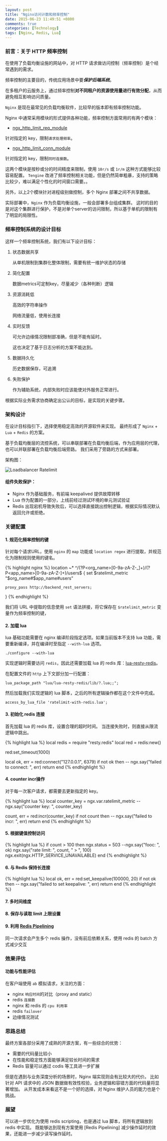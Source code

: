 ```yaml
---
layout: post
title: "Nginx访问计数和频率控制"
date: 2015-06-23 11:49:51 +0800
comments: true
categories: [Technology]
tags: [Nginx, Redis, Lua]
---
```


### 前言：关于 HTTP 频率控制

在使用了负载均衡设施的网站中，对 HTTP 请求做访问控制（频率控制）是个经常遇到的需求。

频率控制的主要目的，传统应用场景中要***保护后端系统***。

在多租户的云服务上，通过频率控制**对不同租户的资源使用量进行有效分配**，从而避免相互影响访问质量。

`Nginx` 是现在最常见的负载均衡软件，比较早的版本即有频率控制功能。

Nginx 中通常采用模块的形式提供各种功能，频率控制方面常用的有两个模块：

*    [ngx_http_limit_req_module](http://nginx.org/en/docs/http/ngx_http_limit_req_module.html)

针对指定的 key，限制`请求处理频率`。

*    [ngx_http_limit_conn_module](http://nginx.org/en/docs/http/ngx_http_limit_conn_module.html)

针对指定的 key，限制`同时连接数`。

这两个模块是按秒或分的时间精度来限制，使用 `10r/s` 或 `1r/m` 这种方式能够比较容易配置。
`Tengine` 改进了频率控制相关功能，但是仍然简单粗暴，支持的策略比较少，难以满足个性化的时间窗口需要。。

另外，以上2个模块针对进程级别做控制，多个 Nginx 部署之间不共享数据。

实际部署中，`Nginx` 作为负载均衡设施，一般会部署多台组成集群。
这时的目的是对这个集群进行保护，不是对单个server的访问限制，所以基于单机的限制有了明显的局限性。

### 频率控制系统的设计目标

这样一个频率控制系统，我们有以下设计目标：

1.  状态数据共享

    从单机限制到集群化整体限制，需要有统一维护状态的存储

2.  简化配置

    数据metrics可定制key，尽量减少（各种判断）逻辑

3.  资源消耗低

    高效的字符串操作

    网络流量低，使用长连接

4.  实时反馈

    可允许边缘情况限制部准确，但是不能有延时。

    这也决定了基于日志分析的方案不能达到。

5.  数据持久化

    历史数据保存，可追溯

6.  失败保护

    作为辅助系统，内部失败时应该能使对外服务正常进行。


根据实际业务需求协商确定出公认的目标，是实现的关键步骤。

### 架构设计

在设计目标指引下，选择使用稳定高效的开源软件来实现。
最终形成了 `Nginx` + `Lua` + `Redis` 的方案。

基于负载均衡层的流控系统，可以串联部署在负载均衡后端，作为应用层的代理，也可以并联部署在负载均衡后端旁路。
我们采用了旁路的方式来部署。

架构图：

![Loadbalancer Ratelimit](/images/diagram/loadbalancer-ratelimit-architecture.png)

#### 组件失败保护：

* Nginx 作为基础服务，有前端 keepalived 提供故障转移
* Lua 作为配置的一部分，上线前经过测试环境的单元测试验证
* Redis 出现宕机导致失败后，可以选择直接跳出控制逻辑，根据实际情况默认返回允许或拒绝。

### 关键配置

#### 1. 规范化频率控制的键

针对每个请求URL，使用 `nginx` 的 `map` 功能或 `location regex` 进行提取，并规范化为限制规则使用的键名。

{% highlight nginx %}
location ~* ^/(?P<org_name>[0-9a-zA-Z-_]+)/(?P<app_name>[0-9a-zA-Z-]+)/users$
{
	set $ratelimit_metric "$org_name#$app_name#users"

	proxy_pass http://backend_rest_servers;
}
{% endhighlight %}

我们将 URL 中提取的信息使用 `set` 语法拼接，将它保存在 `$ratelimit_metric` 变量作为频率控制的键，


#### 2. 加载 lua

lua 基础功能需要在 nginx 编译阶段指定选项。如果当前版本不支持 lua 功能，需要重新编译，并在编译时至指定 `--with-lua` 选项。

    ./configure --with-lua

实现逻辑时需要访问 `redis`，因此还需要加载 lua 的 redis 库：[lua-resty-redis](https://github.com/openresty/lua-resty-redis)。

在配置文件的 `http` 上下文部分加一行配置：

    lua_package_path "lua/lua-resty-redis/lib/?.lua;;";

然后加载我们实现逻辑的 lua 脚本，之后的所有逻辑操作都在这个文件中完成。

    access_by_lua_file 'ratelimit-with-redis.lua';

#### 3. 初始化 redis 连接

首先加载 lua 的 redis 库，设置合理的超时时间。
当连接失败时，则直接从限流逻辑中跳出。

{% highlight lua %}
local redis = require "resty.redis"
local red = redis:new()

red:set_timeout(1000)

local ok, err = red:connect("127.0.0.1", 6379)
if not ok then
	-- ngx.say("failed to connect: ", err)
	return
end
{% endhighlight %}

#### 4. counter incr操作

对于每一次客户请求，都需要去更新指定的 key。

{% highlight lua %}
local counter_key = ngx.var.ratelimit_metric
-- ngx.say("counter key: ", counter_key)

count, err = red:incr(counter_key)
if not count then
	-- ngx.say("failed to incr: ", err)
	return
end
{% endhighlight %}


#### 5. 根据键值控制访问
{% highlight lua %}
if count > 100 then
	ngx.status = 503
	--ngx.say("fooc: ", ok)
	ngx.say("rate limit: ", count, " > ", 100)
	ngx.exit(ngx.HTTP_SERVICE_UNAVAILABLE)
end
{% endhighlight %}

#### 6. 与 Redis 保持长连接

{% highlight lua %}
local ok, err = red:set_keepalive(100000, 20)
if not ok then
	-- ngx.say("failed to set keepalive: ", err)
	return
end
{% endhighlight %}

#### 7. 多时间维度

#### 8. 保存与读取 limit 上限设置

#### 9. 利用 [Redis Pipelining](http://redis.io/topics/pipelining)
同一次请求会产生多个 redis 操作，没有前后依赖关系，使用 redis 的 batch 方式减少交互



### 效果评估

#### 功能与性能评估

在客户端使用 `ab` 模拟请求，关注的方面：

* nginx `响应时间`的对比（proxy and static）
* redis `连接数`
* nginx 和 redis 的 `cpu 利用率`
* redis `failover`
* 边缘情况测试

### 思路总结

最终方案各部分采用了成熟的开源方案，有一些综合的优势：

* 需要的代码量比较小
* 在性能和稳定性方面能够满足较长时间的需求
* Redis 容量可以通过 codis 等工具进一步扩展

但是在遇到与业务深度分析的场景时，Nginx 端实现则会有比较大的代价。
比如针对 API 请求中的 JSON 数据做有效性校验，业务逻辑和容错方面的代码量将显著增加。
从开发成本来看这不是一个好的选择，对 Nginx 维护人员的能力也是个挑战。

### 展望

可以进一步优化为使用 redis scripting，也是通过 lua 脚本，将所有逻辑放到 redis 中实现。
既能够达到现有方案使用 [Redis Pipelining] 减少操作延时的效果，还能进一步减少读写操作延时。
